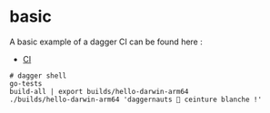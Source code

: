 # basic

A basic example of a dagger CI can be found here :

- [CI](.dagger/main.go)

```shell
# dagger shell
go-tests
build-all | export builds/hello-darwin-arm64
./builds/hello-darwin-arm64 'daggernauts 🥋 ceinture blanche !'
```

